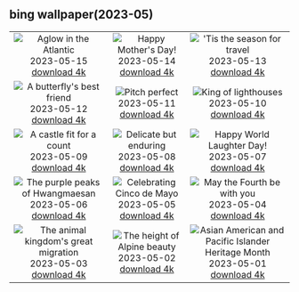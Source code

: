 ## bing wallpaper(2023-05)

|  |  |  |
| :----: | :----: | :----: |
| ![Aglow in the Atlantic](https://cn.bing.com/th?id=OHR.MorroJable_EN-US1772722431_UHD.jpg&pid=hp&w=384&h=216&rs=1&c=4) <br/>2023-05-15 [download 4k](https://cn.bing.com/th?id=OHR.MorroJable_EN-US1772722431_UHD.jpg)| ![Happy Mother's Day!](https://cn.bing.com/th?id=OHR.OdocoileusVirginianus_EN-US1668598337_UHD.jpg&pid=hp&w=384&h=216&rs=1&c=4) <br/>2023-05-14 [download 4k](https://cn.bing.com/th?id=OHR.OdocoileusVirginianus_EN-US1668598337_UHD.jpg)| !['Tis the season for travel](https://cn.bing.com/th?id=OHR.SonnyBonoPelicans_EN-US1524460012_UHD.jpg&pid=hp&w=384&h=216&rs=1&c=4) <br/>2023-05-13 [download 4k](https://cn.bing.com/th?id=OHR.SonnyBonoPelicans_EN-US1524460012_UHD.jpg)|
| ![A butterfly's best friend](https://cn.bing.com/th?id=OHR.WildLupine_EN-US1382733552_UHD.jpg&pid=hp&w=384&h=216&rs=1&c=4) <br/>2023-05-12 [download 4k](https://cn.bing.com/th?id=OHR.WildLupine_EN-US1382733552_UHD.jpg)| ![Pitch perfect](https://cn.bing.com/th?id=OHR.FootballField_EN-US1266832046_UHD.jpg&pid=hp&w=384&h=216&rs=1&c=4) <br/>2023-05-11 [download 4k](https://cn.bing.com/th?id=OHR.FootballField_EN-US1266832046_UHD.jpg)| ![King of lighthouses](https://cn.bing.com/th?id=OHR.CordouanLighthouse_EN-US1179388866_UHD.jpg&pid=hp&w=384&h=216&rs=1&c=4) <br/>2023-05-10 [download 4k](https://cn.bing.com/th?id=OHR.CordouanLighthouse_EN-US1179388866_UHD.jpg)|
| ![A castle fit for a count](https://cn.bing.com/th?id=OHR.MountCetatea_EN-US0862689024_UHD.jpg&pid=hp&w=384&h=216&rs=1&c=4) <br/>2023-05-09 [download 4k](https://cn.bing.com/th?id=OHR.MountCetatea_EN-US0862689024_UHD.jpg)| ![Delicate but enduring](https://cn.bing.com/th?id=OHR.TheChaps_EN-US0810025310_UHD.jpg&pid=hp&w=384&h=216&rs=1&c=4) <br/>2023-05-08 [download 4k](https://cn.bing.com/th?id=OHR.TheChaps_EN-US0810025310_UHD.jpg)| ![Happy World Laughter Day!](https://cn.bing.com/th?id=OHR.SealLaughing_EN-US0742497806_UHD.jpg&pid=hp&w=384&h=216&rs=1&c=4) <br/>2023-05-07 [download 4k](https://cn.bing.com/th?id=OHR.SealLaughing_EN-US0742497806_UHD.jpg)|
| ![The purple peaks of Hwangmaesan](https://cn.bing.com/th?id=OHR.HwangmaesanAzaleas_EN-US0649441292_UHD.jpg&pid=hp&w=384&h=216&rs=1&c=4) <br/>2023-05-06 [download 4k](https://cn.bing.com/th?id=OHR.HwangmaesanAzaleas_EN-US0649441292_UHD.jpg)| ![Celebrating Cinco de Mayo](https://cn.bing.com/th?id=OHR.Popocatepetl_EN-US0582960818_UHD.jpg&pid=hp&w=384&h=216&rs=1&c=4) <br/>2023-05-05 [download 4k](https://cn.bing.com/th?id=OHR.Popocatepetl_EN-US0582960818_UHD.jpg)| ![May the Fourth be with you](https://cn.bing.com/th?id=OHR.RebelBase_EN-US9162228478_UHD.jpg&pid=hp&w=384&h=216&rs=1&c=4) <br/>2023-05-04 [download 4k](https://cn.bing.com/th?id=OHR.RebelBase_EN-US9162228478_UHD.jpg)|
| ![The animal kingdom's great migration](https://cn.bing.com/th?id=OHR.ThreeWildebeest_EN-US9446203427_UHD.jpg&pid=hp&w=384&h=216&rs=1&c=4) <br/>2023-05-03 [download 4k](https://cn.bing.com/th?id=OHR.ThreeWildebeest_EN-US9446203427_UHD.jpg)| ![The height of Alpine beauty](https://cn.bing.com/th?id=OHR.KlostersSerneus_EN-US9360254697_UHD.jpg&pid=hp&w=384&h=216&rs=1&c=4) <br/>2023-05-02 [download 4k](https://cn.bing.com/th?id=OHR.KlostersSerneus_EN-US9360254697_UHD.jpg)| ![Asian American and Pacific Islander Heritage Month](https://cn.bing.com/th?id=OHR.KoreanBell_EN-US9211069806_UHD.jpg&pid=hp&w=384&h=216&rs=1&c=4) <br/>2023-05-01 [download 4k](https://cn.bing.com/th?id=OHR.KoreanBell_EN-US9211069806_UHD.jpg)|
